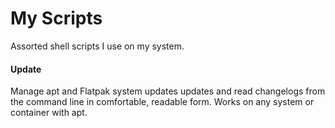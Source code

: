 My Scripts
====== 

Assorted shell scripts I use on my system.

#### Update

Manage apt and Flatpak system updates updates and read changelogs from the command line in comfortable, readable form. Works on any system or container with apt.
